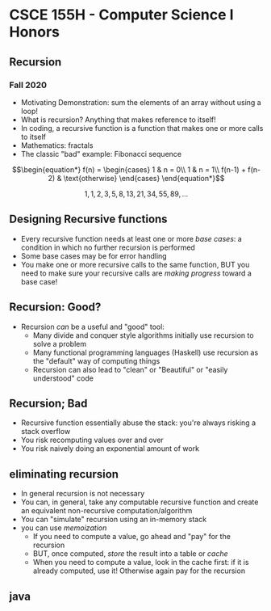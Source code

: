 
# CSCE 155H - Computer Science I Honors
## Recursion
### Fall 2020

* Motivating Demonstration: sum the elements of an array without using a loop!
* What is recursion? Anything that makes reference to itself!
* In coding, a recursive function is a function that makes one or more calls to itself
* Mathematics: fractals
* The classic "bad" example: Fibonacci sequence


$$\begin{equation*}
    f(n) = \begin{cases}
               1               & n = 0\\
               1               & n = 1\\
               f(n-1) + f(n-2) & \text{otherwise}
           \end{cases}
\end{equation*}$$

$$1, 1, 2, 3, 5, 8, 13, 21, 34, 55, 89, ...$$

## Designing Recursive functions

* Every recursive function needs at least one or more *base cases*: a condition in which no further recursion is performed
* Some base cases may be for error handling
* You make one or more recursive calls to the same function, BUT you need to make sure your recursive calls are *making progress* toward a base case!

## Recursion: Good?

* Recursion *can* be a useful and "good" tool:
  * Many divide and conquer style algorithms initially use recursion to solve a problem
  * Many functional programming languages (Haskell) use recursion as the "default" way of computing things
  * Recursion can also lead to "clean" or "Beautiful" or "easily understood" code
  
## Recursion; Bad

* Recursive function essentially abuse the stack: you're always risking a stack overflow
* You risk recomputing values over and over
* You risk naively doing an exponential amount of work

## eliminating recursion

* In general recursion is not necessary
* You can, in general, take any computable recursive function and  create an equivalent non-recursive computation/algorithm
* You can "simulate" recursion using an in-memory stack
* you can use *memoization*
  * If you need to compute a value, go ahead and "pay" for the recursion
  * BUT, once computed, *store* the result into a table or *cache*
  * When you need to compute a value, look in the cache first: if it is already computed, use it!  Otherwise again pay for the recursion
  
## java
  

```text







```